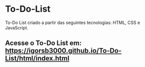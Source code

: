 # To-Do-List
To-Do List criado a partir das seguintes tecnologias: HTML, CSS e JavaScript.

## Acesse o To-Do List em: https://igorsb3000.github.io/To-Do-List/html/index.html
